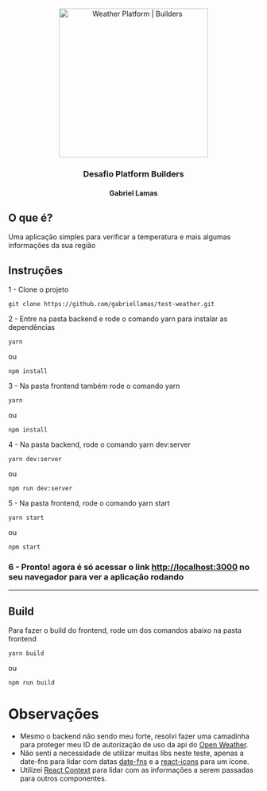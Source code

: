 <!-- PROJECT LOGO -->
<br />
<p align="center">
  <img width="300px" height="auto" src="https://i.ibb.co/k4Rrn8J/weather.png" alt="Weather Platform | Builders">

  <h3 align="center">Desafio Platform Builders</h3>
  <h4 align="center">Gabriel Lamas</h4>
</p>

## O que é?

Uma aplicação simples para verificar a temperatura e mais algumas informações da sua região

## Instruções

1 - Clone o projeto

```properties
git clone https://github.com/gabriellamas/test-weather.git
``` 

2 - Entre na pasta backend e rode o comando yarn para instalar as dependências

```properties
yarn
``` 
ou
```properties
npm install
``` 

3 - Na pasta frontend também rode o comando yarn

```properties
yarn
``` 
ou
```properties
npm install
``` 

4 - Na pasta backend, rode o comando yarn dev:server

```properties
yarn dev:server
``` 
ou
```properties
npm run dev:server
``` 

5 - Na pasta frontend, rode o comando yarn start

```properties
yarn start
``` 
ou
```properties
npm start
``` 

### 6 - Pronto! agora é só acessar o link [http://localhost:3000](http://localhost:3000) no seu navegador para ver a aplicação rodando

---
## Build

Para fazer o build do frontend, rode um dos comandos abaixo na pasta frontend

```properties
yarn build
``` 
ou

```properties
npm run build
``` 

# Observações

- Mesmo o backend não sendo meu forte, resolvi fazer uma camadinha para proteger meu ID de autorização de uso da api do [Open Weather](https://openweathermap.org/api).
- Não senti a necessidade de utilizar muitas libs neste teste, apenas a date-fns para lidar com datas [date-fns](https://date-fns.org/) e a [react-icons](https://react-icons.github.io/react-icons/) para um ícone.
- Utilizei [React Context](https://pt-br.reactjs.org/docs/context.html) para lidar com as informações a serem passadas para outros componentes.
